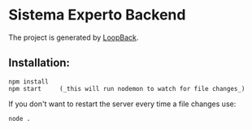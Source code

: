# **Sistema Experto Backend**
The project is generated by [LoopBack](http://loopback.io).

## Installation:

    npm install
    npm start     (_this will run nodemon to watch for file changes_)

If you don't want to restart the server every time a file changes use:

    node .
    
    
    
    
    
